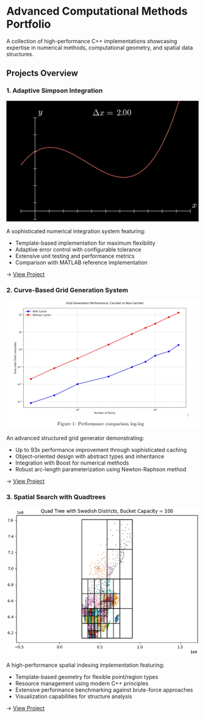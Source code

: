 # Advanced Computational Methods Portfolio

A collection of high-performance C++ implementations showcasing expertise in numerical methods, computational geometry, and spatial data structures.

## Projects Overview

### 1. Adaptive Simpson Integration
![Simpson's Rule](./Adaptive%20Simpson%20Integration/Simpsons_One_Third_Rule.gif)

A sophisticated numerical integration system featuring:
- Template-based implementation for maximum flexibility
- Adaptive error control with configurable tolerance
- Extensive unit testing and performance metrics
- Comparison with MATLAB reference implementation

→ [View Project](./Adaptive%20Simpson%20Integration/)

### 2. Curve-Based Grid Generation System
![Grid Generation](./Curve-Based%20Grid%20Generation%20System/Results/Figure_1_Performance_comparison_log_log.jpg)

An advanced structured grid generator demonstrating:
- Up to 93x performance improvement through sophisticated caching
- Object-oriented design with abstract types and inheritance
- Integration with Boost for numerical methods
- Robust arc-length parameterization using Newton-Raphson method

→ [View Project](./Curve-Based%20Grid%20Generation%20System/)

### 3. Spatial Search with Quadtrees
![Quadtree Visualization](./Spatial%20Search%20with%20Quadtrees/results/Districts_QuadTree_BC100.png)

A high-performance spatial indexing implementation featuring:
- Template-based geometry for flexible point/region types
- Resource management using modern C++ principles
- Extensive performance benchmarking against brute-force approaches
- Visualization capabilities for structure analysis

→ [View Project](./Spatial%20Search%20with%20Quadtrees/)